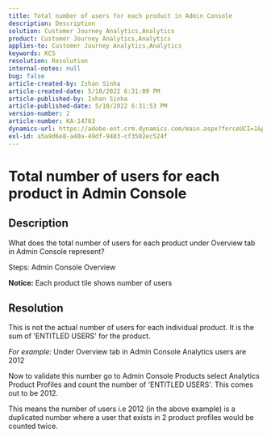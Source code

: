```yaml
---
title: Total number of users for each product in Admin Console
description: Description
solution: Customer Journey Analytics,Analytics
product: Customer Journey Analytics,Analytics
applies-to: Customer Journey Analytics,Analytics
keywords: KCS
resolution: Resolution
internal-notes: null
bug: false
article-created-by: Ishan Sinha
article-created-date: 5/10/2022 6:31:09 PM
article-published-by: Ishan Sinha
article-published-date: 5/10/2022 6:31:53 PM
version-number: 2
article-number: KA-14703
dynamics-url: https://adobe-ent.crm.dynamics.com/main.aspx?forceUCI=1&pagetype=entityrecord&etn=knowledgearticle&id=f8724b5a-8fd0-ec11-a7b5-0022480a8753
exl-id: a5a9d6e8-a40a-49df-9403-cf3502ec524f
---
```

# Total number of users for each product in Admin Console

## Description


What does the total number of users for each product under Overview tab in Admin Console represent?

Steps: Admin Console  Overview

<b>Notice:</b> Each product tile shows number of users




## Resolution


This is not the actual number of users for each individual product. It is the sum of 'ENTITLED USERS' for the product.

*For example:* Under Overview tab in Admin Console Analytics users are 2012

Now to validate this number go to Admin Console  Products  select Analytics  Product Profiles and count the number of 'ENTITLED USERS'. This comes out to be 2012.

This means the number of users i.e 2012 (in the above example) is a duplicated number where a user that exists in 2 product profiles would be counted twice.
